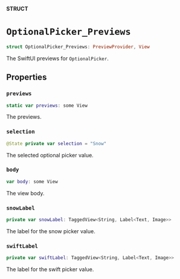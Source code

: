 **STRUCT**

# `OptionalPicker_Previews`

```swift
struct OptionalPicker_Previews: PreviewProvider, View
```

The SwiftUI previews for ``OptionalPicker``.

## Properties
### `previews`

```swift
static var previews: some View
```

The previews.

### `selection`

```swift
@State private var selection = "Snow"
```

The selected optional picker value.

### `body`

```swift
var body: some View
```

The view body.

### `snowLabel`

```swift
private var snowLabel: TaggedView<String, Label<Text, Image>>
```

The label for the snow picker value.

### `swiftLabel`

```swift
private var swiftLabel: TaggedView<String, Label<Text, Image>>
```

The label for the swift picker value.

